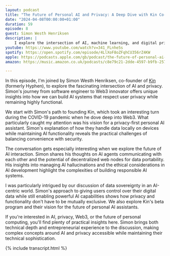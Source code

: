 ```yaml
---
layout: podcast
title: "The Future of Personal AI and Privacy: A Deep Dive with Kin Co-Founder Simon Westh Henriksen"
date: "2024-04-08T00:00:00+01:00"
duration: 59
episode: 8
guest: Simon Westh Henriksen
description: |
    I explore the intersection of AI, machine learning, and digital privacy with Simon Westh Henriksen, co-founder of Kin. We dive into data sovereignty, personal AI assistants, and how decentralization could reshape the web, all while keeping privacy at the forefront.
youtube: https://www.youtube.com/watch?v=341_FLnhe5s
spotify: https://open.spotify.com/episode/4LlXoF8oZFqhCU356rZ4KW
apple: https://podcasts.apple.com/gb/podcast/the-future-of-personal-ai-and-privacy-a-deep/id1722663295?i=1000651715829
amazon: https://music.amazon.co.uk/podcasts/c8e79c21-2dde-4597-b9fb-257ecbc2bf29/episodes/9da16f7c-d7b5-4cbf-9fce-16a1c43bf5e8/nerding-out-with-viktor-the-future-of-personal-ai-and-privacy-a-deep-dive-with-kin-co-founder-simon-westh-henriksen

---
```


In this episode, I'm joined by Simon Westh Henriksen, co-founder of [Kin](https://mykin.ai/) (formerly Hyphen), to explore the fascinating intersection of AI and privacy. Simon's journey from software engineer to Web3 innovator offers unique insights into how we can build AI systems that respect user privacy while remaining highly functional.

We start with Simon's path to founding Kin, which took an interesting turn during the COVID-19 pandemic when he dove deep into Web3. What particularly caught my attention was his vision for a privacy-first personal AI assistant. Simon's explanation of how they handle data locally on devices while maintaining AI functionality reveals the practical challenges of balancing convenience with security.

The conversation gets especially interesting when we explore the future of AI interaction. Simon shares his thoughts on AI agents communicating with each other and the potential of decentralized web nodes for data portability. His insights into managing AI hallucinations and the ethical considerations in AI development highlight the complexities of building responsible AI systems.

I was particularly intrigued by our discussion of data sovereignty in an AI-centric world. Simon's approach to giving users control over their digital data while still enabling powerful AI capabilities shows how privacy and functionality don't have to be mutually exclusive. We also explore Kin's beta program and their vision for the future of personal AI assistants.

If you're interested in AI, privacy, Web3, or the future of personal computing, you'll find plenty of practical insights here. Simon brings both technical depth and entrepreneurial experience to the discussion, making complex concepts around AI and privacy accessible while maintaining their technical sophistication.

{% include transcript.html %}

